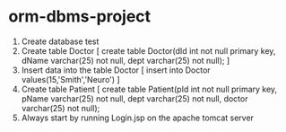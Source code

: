 # orm-dbms-project

1. Create database test
2. Create table Doctor [ create table Doctor(dId int not null primary key, dName varchar(25) not null, dept varchar(25) not null); ]
3. Insert data into the table Doctor [ insert into Doctor values(15,'Smith','Neuro') ]
4. Create table Patient [ create table Patient(pId int not null primary key, pName varchar(25) not null, dept varchar(25) not null, doctor varchar(25) not null);
5. Always start by running Login.jsp on the apache tomcat server
